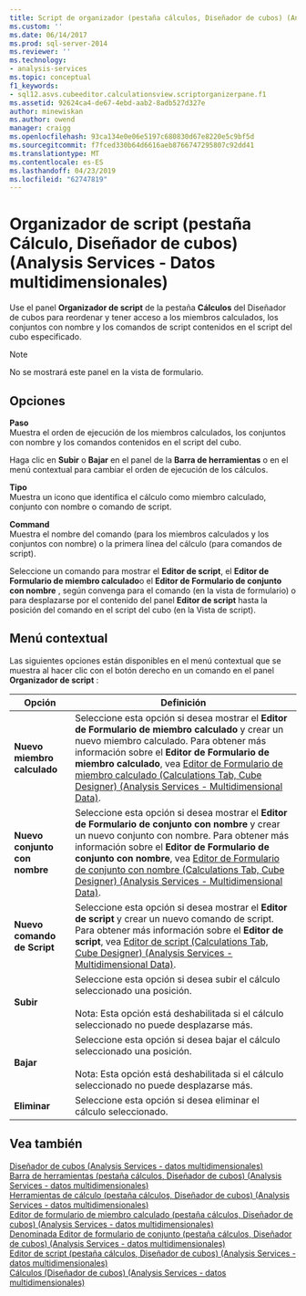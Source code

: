 ```yaml
---
title: Script de organizador (pestaña cálculos, Diseñador de cubos) (Analysis Services - datos multidimensionales) | Microsoft Docs
ms.custom: ''
ms.date: 06/14/2017
ms.prod: sql-server-2014
ms.reviewer: ''
ms.technology:
- analysis-services
ms.topic: conceptual
f1_keywords:
- sql12.asvs.cubeeditor.calculationsview.scriptorganizerpane.f1
ms.assetid: 92624ca4-de67-4ebd-aab2-8adb527d327e
author: minewiskan
ms.author: owend
manager: craigg
ms.openlocfilehash: 93ca134e0e06e5197c680830d67e8220e5c9bf5d
ms.sourcegitcommit: f7fced330b64d6616aeb8766747295807c92dd41
ms.translationtype: MT
ms.contentlocale: es-ES
ms.lasthandoff: 04/23/2019
ms.locfileid: "62747819"
---
```

# <a name="script-organizer-calculations-tab-cube-designer-analysis-services---multidimensional-data"></a>Organizador de script (pestaña Cálculo, Diseñador de cubos) (Analysis Services - Datos multidimensionales)
  Use el panel **Organizador de script** de la pestaña **Cálculos** del Diseñador de cubos para reordenar y tener acceso a los miembros calculados, los conjuntos con nombre y los comandos de script contenidos en el script del cubo especificado.  
  
> [!NOTE]  
>  No se mostrará este panel en la vista de formulario.  
  
## <a name="options"></a>Opciones  
 **Paso**  
 Muestra el orden de ejecución de los miembros calculados, los conjuntos con nombre y los comandos contenidos en el script del cubo.  
  
 Haga clic en **Subir** o **Bajar** en el panel de la **Barra de herramientas** o en el menú contextual para cambiar el orden de ejecución de los cálculos.  
  
 **Tipo**  
 Muestra un icono que identifica el cálculo como miembro calculado, conjunto con nombre o comando de script.  
  
 **Command**  
 Muestra el nombre del comando (para los miembros calculados y los conjuntos con nombre) o la primera línea del cálculo (para comandos de script).  
  
 Seleccione un comando para mostrar el **Editor de script**, el **Editor de Formulario de miembro calculado**o el **Editor de Formulario de conjunto con nombre** , según convenga para el comando (en la vista de formulario) o para desplazarse por el contenido del panel **Editor de script** hasta la posición del comando en el script del cubo (en la Vista de script).  
  
## <a name="context-menu"></a>Menú contextual  
 Las siguientes opciones están disponibles en el menú contextual que se muestra al hacer clic con el botón derecho en un comando en el panel **Organizador de script** :  
  
|Opción|Definición|  
|------------|----------------|  
|**Nuevo miembro calculado**|Seleccione esta opción si desea mostrar el **Editor de Formulario de miembro calculado** y crear un nuevo miembro calculado. Para obtener más información sobre el **Editor de Formulario de miembro calculado**, vea [Editor de Formulario de miembro calculado &#40;Calculations Tab, Cube Designer&#41; &#40;Analysis Services - Multidimensional Data&#41;](calculated-member-form-editor-cube-designer-analysis-services-multidimensional-data.md).|  
|**Nuevo conjunto con nombre**|Seleccione esta opción si desea mostrar el **Editor de Formulario de conjunto con nombre** y crear un nuevo conjunto con nombre. Para obtener más información sobre el **Editor de Formulario de conjunto con nombre**, vea [Editor de Formulario de conjunto con nombre &#40;Calculations Tab, Cube Designer&#41; &#40;Analysis Services - Multidimensional Data&#41;](named-set-form-editor-cube-designer-analysis-services-multidimensional-data.md).|  
|**Nuevo comando de Script**|Seleccione esta opción si desea mostrar el **Editor de script** y crear un nuevo comando de script. Para obtener más información sobre el **Editor de script**, vea [Editor de script &#40;Calculations Tab, Cube Designer&#41; &#40;Analysis Services - Multidimensional Data&#41;](script-editor-calculations-cube-designer-analysis-services-multidimensional-data.md).|  
|**Subir**|Seleccione esta opción si desea subir el cálculo seleccionado una posición.<br /><br /> Nota: Esta opción está deshabilitada si el cálculo seleccionado no puede desplazarse más.|  
|**Bajar**|Seleccione esta opción si desea bajar el cálculo seleccionado una posición.<br /><br /> Nota: Esta opción está deshabilitada si el cálculo seleccionado no puede desplazarse más.|  
|**Eliminar**|Seleccione esta opción si desea eliminar el cálculo seleccionado.|  
  
## <a name="see-also"></a>Vea también  
 [Diseñador de cubos &#40;Analysis Services - datos multidimensionales&#41;](cube-designer-analysis-services-multidimensional-data.md)   
 [Barra de herramientas &#40;pestaña cálculos, Diseñador de cubos&#41; &#40;Analysis Services - datos multidimensionales&#41;](toolbar-calculations-tab-cube-designer-analysis-services-multidimensional-data.md)   
 [Herramientas de cálculo &#40;pestaña cálculos, Diseñador de cubos&#41; &#40;Analysis Services - datos multidimensionales&#41;](calculation-tools-cube-designer-analysis-services-multidimensional-data.md)   
 [Editor de formulario de miembro calculado &#40;pestaña cálculos, Diseñador de cubos&#41; &#40;Analysis Services - datos multidimensionales&#41;](calculated-member-form-editor-cube-designer-analysis-services-multidimensional-data.md)   
 [Denominada Editor de formulario de conjunto &#40;pestaña cálculos, Diseñador de cubos&#41; &#40;Analysis Services - datos multidimensionales&#41;](named-set-form-editor-cube-designer-analysis-services-multidimensional-data.md)   
 [Editor de script &#40;pestaña cálculos, Diseñador de cubos&#41; &#40;Analysis Services - datos multidimensionales&#41;](script-editor-calculations-cube-designer-analysis-services-multidimensional-data.md)   
 [Cálculos &#40;Diseñador de cubos&#41; &#40;Analysis Services - datos multidimensionales&#41;](calculations-cube-designer-analysis-services-multidimensional-data.md)  
  
  
